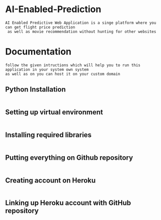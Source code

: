 # AI-Enabled-Prediction
``` 
AI Enabled Predictive Web Application is a singe platform where you can get flight price prediction
 as well as movie recommendation without hunting for other websites
```

# Documentation
``` 
follow the given intructions which will help you to run this application in your system own system 
as well as on you can host it on your custom domain
```
## Python Installation
``` 
```
## Setting up virtual environment 

```
```
## Installing required libraries 
``` 
```
## Putting everything on Github repository
``` 
```
## Creating account on Heroku 
``` 
```
## Linking up Heroku account with GitHub repository

``` 
```


